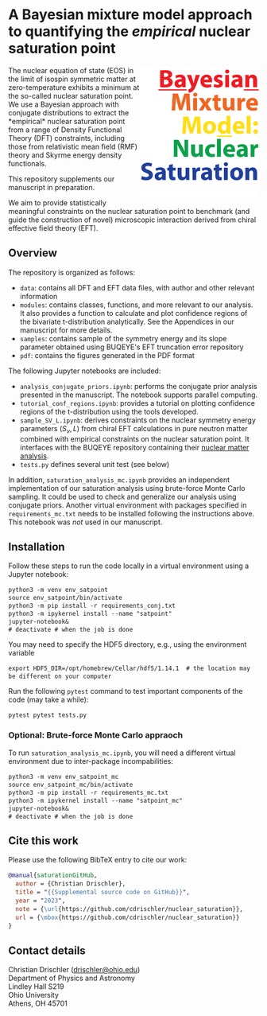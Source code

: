 # A Bayesian mixture model approach to quantifying the _empirical_ nuclear saturation point

<img align="right" width="240" src="./logo/logo_alternative.png">
The nuclear equation of state (EOS) in the limit of isospin symmetric matter at zero-temperature exhibits a minimum at the so-called nuclear saturation point. We use a Bayesian approach with conjugate distributions to extract the *empirical* nuclear saturation point from a range of Density Functional Theory (DFT) constraints, including those from relativistic mean field (RMF) theory and Skyrme energy density functionals. 

This repository supplements our manuscript in preparation.

We aim to provide statistically meaningful constraints on the nuclear saturation point to benchmark (and guide the construction of novel) microscopic interaction derived from chiral effective field theory (EFT). 


## Overview

The repository is organized as follows:
* `data`: contains all DFT and EFT data files, with author and other relevant information
* `modules`: contains classes, functions, and more relevant to our analysis. It also provides a function to calculate and plot confidence regions of the bivariate t-distribution analytically. See the Appendices in our manuscript for more details.
* `samples`: contains sample of the symmetry energy and its slope parameter obtained using BUQEYE's EFT truncation error repository
* `pdf`: contains the figures generated in the PDF format

The following Jupyter notebooks are included:
* `analysis_conjugate_priors.ipynb`: performs the conjugate prior analysis presented in the manuscript. The notebook supports parallel computing.
* `tutorial_conf_regions.ipynb`: provides a tutorial on plotting confidence regions of the t-distribution using the tools developed.
* `sample_SV_L.ipynb`: derives constraints on the nuclear symmetry energy parameters $(S_v,L)$ from chiral EFT calculations in pure neutron matter combined with empirical constraints on the nuclear saturation point. It interfaces with the BUQEYE repository containing their [nuclear matter analysis](https://github.com/buqeye/nuclear-matter-convergence).
* `tests.py` defines several unit test (see below)

In addition, `saturation_analysis_mc.ipynb` provides an independent implementation of our saturation analysis using brute-force Monte Carlo sampling. It could be used to check and generalize our analysis using conjugate priors. Another virtual environment with packages specified in `requirements_mc.txt` needs to be installed following the instructions above. This notebook was _not_ used in our manuscript.


## Installation

Follow these steps to run the code locally in a virtual environment using a Jupyter notebook:

```shell
python3 -m venv env_satpoint
source env_satpoint/bin/activate
python3 -m pip install -r requirements_conj.txt
python3 -m ipykernel install --name "satpoint"
jupyter-notebook&
# deactivate # when the job is done
```

You may need to specify the HDF5 directory, e.g., using the environment variable 
```shell
export HDF5_DIR=/opt/homebrew/Cellar/hdf5/1.14.1  # the location may be different on your computer
```

Run the following `pytest` command to test important components of the code (may take a while):

```shell
pytest pytest tests.py
```

### Optional: Brute-force Monte Carlo appraoch

To run `saturation_analysis_mc.ipynb`, you will need a different virtual environment due to inter-package incompabilities:

```shell
python3 -m venv env_satpoint_mc
source env_satpoint_mc/bin/activate
python3 -m pip install -r requirements_mc.txt
python3 -m ipykernel install --name "satpoint_mc"
jupyter-notebook&
# deactivate # when the job is done
```


## Cite this work

Please use the following BibTeX entry to cite our work:

```bibtex
@manual{saturationGitHub,
  author = {Christian Drischler},
  title = "{{Supplemental source code on GitHub}}",
  year = "2023",
  note = {\url{https://github.com/cdrischler/nuclear_saturation}},
  url = {\mbox{https://github.com/cdrischler/nuclear_saturation}}
}
```


## Contact details

Christian Drischler (drischler@ohio.edu)  
Department of Physics and Astronomy   
Lindley Hall S219  
Ohio University  
Athens, OH 45701  
